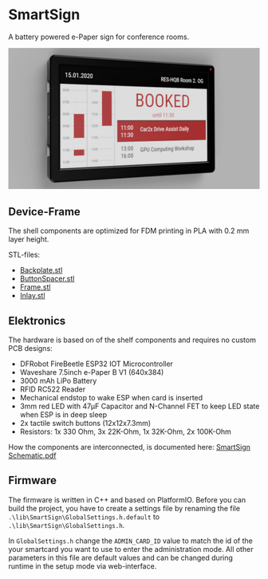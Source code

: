 # SmartSign
A battery powered e-Paper sign for conference rooms.

![](docs/smartsign_rendering.jpg)

## Device-Frame
The shell components are optimized for FDM printing in PLA with 0.2 mm layer height.

STL-files:
* [Backplate.stl](stl_files/Backplate.stl)
* [ButtonSpacer.stl](stl_files/ButtonSpacer.stl)
* [Frame.stl](stl_files/Frame.stl)
* [Inlay.stl](stl_files/Inlay.stl)

## Elektronics
The hardware is based on of the shelf components and requires no custom PCB designs:
* DFRobot FireBeetle ESP32 IOT Microcontroller
* Waveshare 7.5inch e-Paper B V1 (640x384)
* 3000 mAh LiPo Battery
* RFID RC522 Reader
* Mechanical endstop to wake ESP when card is inserted
* 3mm red LED with 47µF Capacitor and N-Channel FET to keep LED state when ESP is in deep sleep
* 2x tactile switch buttons (12x12x7.3mm)
* Resistors: 1x 330 Ohm, 3x 22K-Ohm, 1x 32K-Ohm, 2x 100K-Ohm

How the components are interconnected, is documented here: [SmartSign Schematic.pdf](docs/SmartSign%20Schematic.pdf)

## Firmware
The firmware is written in C++ and based on PlatformIO. Before you can build the project, you have to create a settings file by renaming the file `.\lib\SmartSign\GlobalSettings.h.default` to `.\lib\SmartSign\GlobalSettings.h`. 

In `GlobalSettings.h` change the `ADMIN_CARD_ID` value to match the id of the your smartcard you want to use to enter the administration mode. All other parameters in this file are default values and can be changed during runtime in the setup mode via web-interface.

